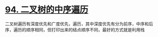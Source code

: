 # [94. 二叉树的中序遍历](https://leetcode-cn.com/problems/binary-tree-inorder-traversal/)

二叉树遍历有深度优先和广度优先，遍历，其中深度优先有分为前序，中序和后序，遍历的顺序相同，但打印出来的结点顺序不同，最好的方式就是利用栈